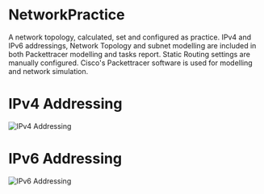 # NetworkPractice

A network topology, calculated, set and configured as practice.
IPv4 and IPv6 addressings, Network Topology and subnet modelling are included in both Packettracer modelling and tasks report.
Static Routing settings are manually configured.
Cisco's Packettracer software is used for modelling and network simulation.

# IPv4 Addressing
![IPv4 Addressing](https://imgur.com/05RJfuL.png)

# IPv6 Addressing
![IPv6 Addressing](https://imgur.com/c0GI35d.png)
